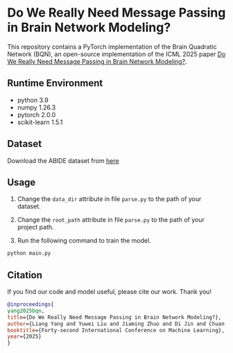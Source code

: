 # Do We Really Need Message Passing in Brain Network Modeling?

This repository contains a PyTorch implementation of the Brain Quadratic Network (BQN), an open-source 
implementation of the ICML 2025 paper [Do We Really Need Message Passing in Brain Network Modeling?](https://openreview.net/forum?id=KRosBwvhDx&referrer=%5BAuthor%20Console%5D(%2Fgroup%3Fid%3DICML.cc%2F2025%2FConference%2FAuthors%23your-submissions)).

## Runtime Environment

* python 3.9
* numpy 1.26.3
* pytorch 2.0.0
* scikit-learn 1.5.1

## Dataset

Download the ABIDE dataset from [here](https://drive.google.com/file/d/1OkWTorNXjInYzmFH34KsYH4YA06xDUAQ/view?usp=drive_link)

## Usage

1. Change the `data_dir` attribute in file `parse.py` to the path of your dataset.

2. Change the `root_path` attribute in file `parse.py` to the path of your project path.

3. Run the following command to train the model.
```bash
python main.py
```

## Citation
If you find our code and model useful, please cite our work. Thank you!
```bibtex
@inproceedings{
yang2025bqn,
title={Do We Really Need Message Passing in Brain Network Modeling?},
author={Liang Yang and Yuwei Liu and Jiaming Zhuo and Di Jin and Chuan Wang and Zhen Wang and Xiaochun Cao},
booktitle={Forty-second International Conference on Machine Learning},
year={2025}
}
